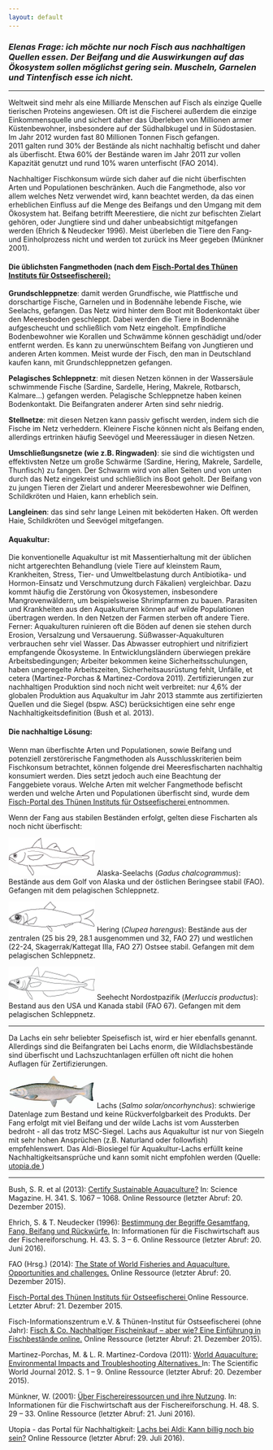 ```yaml
---
layout: default
---
```



### *Elenas Frage: ich möchte nur noch Fisch aus nachhaltigen Quellen essen. Der Beifang und die Auswirkungen auf das Ökosystem sollen möglichst gering sein. Muscheln, Garnelen und Tintenfisch esse ich nicht.* 


***


Weltweit sind mehr als eine Milliarde Menschen auf Fisch als einzige Quelle tierischen Proteins angewiesen. 
Oft ist die Fischerei außerdem die einzige Einkommensquelle und sichert  daher das Überleben  von Millionen armer Küstenbewohner, insbesondere auf der Südhalbkugel und in Südostasien.
Im Jahr 2012 wurden fast 80 Millionen Tonnen Fisch gefangen.  
2011 galten rund 30% der Bestände als nicht nachhaltig befischt und daher als überfischt. 
Etwa  60% der Bestände waren im Jahr 2011 zur vollen Kapazität genutzt und rund 10% waren unterfischt (FAO 2014). 



Nachhaltiger Fischkonsum würde sich daher auf die nicht überfischten Arten und Populationen beschränken. 
Auch die Fangmethode, also vor allem welches Netz verwendet wird, kann beachtet werden, da das einen erheblichen Einfluss auf die Menge des Beifangs und den Umgang mit dem Ökosystem hat.
Beifang betrifft Meerestiere, die nicht zur befischten Zielart gehören, oder Jungtiere sind und daher unbeabsichtigt mitgefangen werden (Ehrich & Neudecker 1996). 
Meist überleben die Tiere den Fang- und Einholprozess nicht und werden tot zurück ins Meer gegeben (Münkner 2001).



#### Die üblichsten Fangmethoden (nach dem <a href="http://fischbestaende.portal-fischerei.de/" > Fisch-Portal des Thünen Instituts für Ostseefischerei):</a>  


__Grundschleppnetze__: damit werden Grundfische, wie Plattfische und dorschartige Fische, Garnelen und in Bodennähe lebende Fische, wie Seelachs, gefangen. 
Das Netz wird hinter dem Boot mit Bodenkontakt über den Meeresboden geschleppt.
Dabei werden die Tiere in Bodennähe aufgescheucht und schließlich vom Netz eingeholt.
Empfindliche Bodenbewohner wie Korallen und Schwämme können geschädigt und/oder entfernt werden. 
Es kann zu unerwünschtem Beifang von Jungtieren und anderen Arten kommen. 
Meist wurde der Fisch, den man in Deutschland kaufen kann, mit Grundschleppnetzen gefangen.



__Pelagisches Schleppnetz__: mit diesen Netzen können in der Wassersäule schwimmende Fische (Sardine, Sardelle, Hering, Makrele, Rotbarsch, Kalmare…) gefangen werden. 
Pelagische Schleppnetze haben keinen Bodenkontakt. Die Beifangraten anderer Arten sind sehr niedrig.



__Stellnetze__: mit diesen Netzen kann passiv gefischt werden, indem sich die Fische im Netz verheddern. 
Kleinere Fische können nicht als Beifang enden, allerdings ertrinken häufig Seevögel und Meeressäuger in diesen Netzen.



__Umschließungsnetze (wie z.B. Ringwaden)__: sie sind die wichtigsten und effektivsten Netze um große Schwärme (Sardine, Hering, Makrele, Sardelle, Thunfisch) zu fangen. 
Der Schwarm wird von allen Seiten und von unten durch das Netz eingekreist und schließlich ins Boot geholt. 
Der Beifang von zu jungen Tieren der Zielart und anderer Meeresbewohner wie Delfinen, Schildkröten und Haien, kann erheblich sein. 



__Langleinen__: das sind sehr lange Leinen mit beköderten Haken. Oft werden Haie, Schildkröten und Seevögel mitgefangen. 


#### Aquakultur:

Die konventionelle Aquakultur ist mit Massentierhaltung mit der üblichen nicht artgerechten  Behandlung (viele Tiere auf kleinstem Raum, Krankheiten, Stress,  Tier- und Umweltbelastung durch Antibiotika- und Hormon-Einsatz und Verschmutzung durch Fäkalien) vergleichbar. 
Dazu kommt häufig die Zerstörung von Ökosystemen, insbesondere Mangrovenwäldern, um beispielsweise Shrimpfarmen zu bauen.
Parasiten  und Krankheiten aus den Aquakulturen können auf wilde Populationen übertragen werden.
In den Netzen der Farmen sterben oft andere Tiere. 
Ferner:  Aquakulturen ruinieren oft die Böden auf denen sie stehen durch Erosion, Versalzung und Versauerung. 
Süßwasser-Aquakulturen verbrauchen sehr viel Wasser. 
Das Abwasser eutrophiert und nitrifiziert empfangende Ökosysteme. 
In Entwicklungsländern überwiegen prekäre Arbeitsbedingungen; Arbeiter bekommen keine Sicherheitsschulungen, haben ungeregelte Arbeitszeiten, Sicherheitsausrüstung fehlt, Unfälle, et cetera (Martinez-Porchas & Martinez-Cordova 2011). 
Zertifizierungen zur nachhaltigen Produktion sind noch nicht weit verbreitet: nur 4,6%  der globalen Produktion aus Aquakultur im Jahr 2013 stammte aus zertifizierten Quellen und die Siegel (bspw. ASC) berücksichtigen eine sehr enge Nachhaltigkeitsdefinition (Bush et al. 2013).  



	
#### Die nachhaltige Lösung:


Wenn man überfischte Arten und Populationen, sowie Beifang und potenziell zerstörerische Fangmethoden als Ausschlusskriterien beim Fischkonsum betrachtet, können folgende drei Meeresfischarten nachhaltig konsumiert werden. 
Dies setzt jedoch auch eine Beachtung der Fanggebiete voraus. 
Welche Arten mit welcher Fangmethode befischt werden und welche Arten und Populationen überfischt sind, wurde dem <a href="http://fischbestaende.portal-fischerei.de/"> Fisch-Portal des Thünen Instituts für Ostseefischerei </a> entnommen.



Wenn der Fang aus stabilen Beständen erfolgt, gelten diese Fischarten als noch nicht überfischt:

<img src="/fish/images/alaskaseelachs.png" alt="sustainable fish"
style="width:170px;height:75px;"> Alaska-Seelachs (*Gadus chalcogrammus*): Bestände aus dem Golf von Alaska und der östlichen Beringsee stabil (FAO). 
Gefangen mit dem pelagischen Schleppnetz.


<img src="/fish/images/hering.png" alt="sustainable fish"
style="width:170px;height:60px;"> Hering (*Clupea harengus*): Bestände aus der zentralen (25 bis 29, 28.1 ausgenommen und 32, FAO 27) und westlichen (22-24, Skagerrak/Kattegat IIIa, FAO 27) Ostsee stabil. Gefangen mit dem pelagischen Schleppnetz.

<img src="/fish/images/seehecht.png" alt="sustainable fish"
style="width:170px;height:65px;"> Seehecht Nordostpazifik (*Merluccis productus*): Bestand aus den USA und Kanada stabil (FAO 67). Gefangen mit dem pelagischen Schleppnetz.

***

Da Lachs ein sehr beliebter Speisefisch ist, wird er hier ebenfalls genannt. 
Allerdings sind die Beifangraten bei Lachs enorm, die Wildlachsbestände sind überfischt und Lachszuchtanlagen erfüllen oft nicht die hohen Auflagen für Zertifizierungen. 


<img src="/fish/images/lachs.jpg" alt="sustainable fish"
style="width:170px;height:65px;"> Lachs (*Salmo solar/oncorhynchus*): schwierige Datenlage zum Bestand und keine Rückverfolgbarkeit des Produkts. Der Fang erfolgt mit viel Beifang und der wilde Lachs ist vom Aussterben bedroht - all das trotz MSC-Siegel. 
Lachs aus Aquakultur ist nur von Siegeln mit sehr hohen Ansprüchen (z.B. Naturland oder followfish) empfehlenswert. 
Das Aldi-Biosiegel für Aquakultur-Lachs erfüllt keine Nachhaltigkeitsansprüche und kann somit nicht empfohlen werden (Quelle: <a href="https://www.utopia.de/" > utopia.de </a>)




***

Bush, S. R. et al (2013): <a href="http://americastilapiaalliance.org/wp-content/uploads/2013/12/bushcertifyaquaculture.pdf" > Certify Sustainable Aquaculture?</a> In: Science Magazine. H. 341. S. 1067 – 1068. Online Ressource (letzter Abruf: 20. Dezember 2015). 

Ehrich, S. & T. Neudecker (1996): <a href="http://aquaticcommons.org/3831/1/Infn_43_1_S_3-6.PDF"> Bestimmung der Begriffe Gesamtfang, Fang, Beifang und Rückwürfe.<a/> In: Informationen für die Fischwirtschaft aus der Fischereiforschung. H. 43. S. 3 – 6. Online Ressource (letzter Abruf: 20. Juni 2016).

FAO (Hrsg.) (2014): <a href="http://www.fao.org/3/a-i3720e.pdf"> The State of World Fisheries and Aquaculture. Opportunities and challenges.<a/> Online Ressource (letzter Abruf: 20. Dezember 2015). 

<a href="http://fischbestaende.portal-fischerei.de/"> Fisch-Portal des Thünen Instituts für Ostseefischerei <a/>   Online Ressource. Letzter Abruf: 21. Dezember 2015.

Fisch-Informationszentrum e.V. & Thünen-Institut für Ostseefischerei (ohne Jahr): [Fisch & Co. Nachhaltiger Fischeinkauf – aber wie? Eine Einführung in Fischbestände online.](http://fischbestaende.portal-fischerei.de/fileadmin/SITE_MASTER/content/pdf/NachhaltigerFischeinkaufAberWie_k.pdf)  Online Ressource (letzter Abruf: 21. Dezember 2015). 

Martinez-Porchas, M. & L. R. Martinez-Cordova (2011): <a href="http://www.hindawi.com/journals/tswj/2012/389623/"> World Aquaculture: Environmental Impacts and Troubleshooting Alternatives. <a/> In: The Scientific World Journal 2012. S.  1 – 9. Online Ressource (letzter Abruf: 20. Dezember 2015). 

Münkner, W. (2001): [Über Fischereiressourcen und ihre Nutzung](http://aquaticcommons.org/3181/1/01-1_Seite029-033_bf.pdf). In: Informationen für die Fischwirtschaft aus der Fischereiforschung. H. 48. S. 29 – 33. Online Ressource (letzter Abruf: 21. Juni 2016).

Utopia - das Portal für Nachhaltigkeit: [Lachs bei Aldi: Kann billig noch bio sein?](https://news.utopia.de/ratgeber/bio-lachs-aldi-billig/) Online Ressource (letzter Abruf: 29. Juli 2016). 


